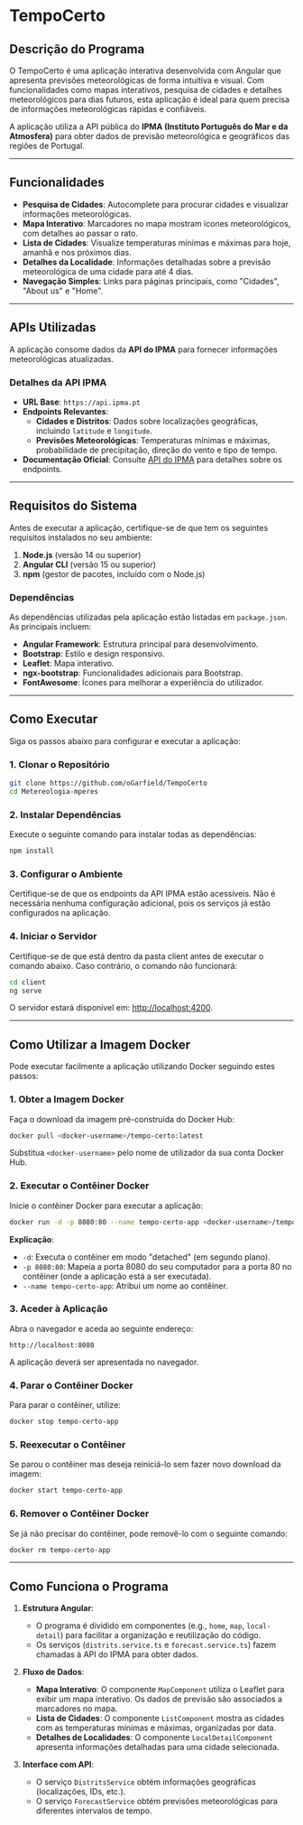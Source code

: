 # **TempoCerto**

## **Descrição do Programa**
O TempoCerto é uma aplicação interativa desenvolvida com Angular que apresenta previsões meteorológicas de forma intuitiva e visual. Com funcionalidades como mapas interativos, pesquisa de cidades e detalhes meteorológicos para dias futuros, esta aplicação é ideal para quem precisa de informações meteorológicas rápidas e confiáveis.

A aplicação utiliza a API pública do **IPMA (Instituto Português do Mar e da Atmosfera)** para obter dados de previsão meteorológica e geográficos das regiões de Portugal.

---

## **Funcionalidades**
- **Pesquisa de Cidades**: Autocomplete para procurar cidades e visualizar informações meteorológicas.
- **Mapa Interativo**: Marcadores no mapa mostram ícones meteorológicos, com detalhes ao passar o rato.
- **Lista de Cidades**: Visualize temperaturas mínimas e máximas para hoje, amanhã e nos próximos dias.
- **Detalhes da Localidade**: Informações detalhadas sobre a previsão meteorológica de uma cidade para até 4 dias.
- **Navegação Simples**: Links para páginas principais, como "Cidades", "About us" e "Home".

---

## **APIs Utilizadas**
A aplicação consome dados da **API do IPMA** para fornecer informações meteorológicas atualizadas.  

### **Detalhes da API IPMA**
- **URL Base**: `https://api.ipma.pt`
- **Endpoints Relevantes**:
  - **Cidades e Distritos**: Dados sobre localizações geográficas, incluindo `latitude` e `longitude`.
  - **Previsões Meteorológicas**: Temperaturas mínimas e máximas, probabilidade de precipitação, direção do vento e tipo de tempo.
- **Documentação Oficial**: Consulte [API do IPMA](https://api.ipma.pt) para detalhes sobre os endpoints.

---

## **Requisitos do Sistema**
Antes de executar a aplicação, certifique-se de que tem os seguintes requisitos instalados no seu ambiente:
1. **Node.js** (versão 14 ou superior)
2. **Angular CLI** (versão 15 ou superior)
3. **npm** (gestor de pacotes, incluído com o Node.js)

### **Dependências**
As dependências utilizadas pela aplicação estão listadas em `package.json`. As principais incluem:
- **Angular Framework**: Estrutura principal para desenvolvimento.
- **Bootstrap**: Estilo e design responsivo.
- **Leaflet**: Mapa interativo.
- **ngx-bootstrap**: Funcionalidades adicionais para Bootstrap.
- **FontAwesome**: Ícones para melhorar a experiência do utilizador.

---

## **Como Executar**
Siga os passos abaixo para configurar e executar a aplicação:

### 1. **Clonar o Repositório**
```bash
git clone https://github.com/oGarfield/TempoCerto
cd Metereologia-mperes
```

### 2. **Instalar Dependências**
Execute o seguinte comando para instalar todas as dependências:
```bash
npm install
```

### 3. **Configurar o Ambiente**
Certifique-se de que os endpoints da API IPMA estão acessíveis. Não é necessária nenhuma configuração adicional, pois os serviços já estão configurados na aplicação.

### 4. **Iniciar o Servidor**
Certifique-se de que está dentro da pasta client antes de executar o comando abaixo. Caso contrário, o comando não funcionará:
```bash
cd client
ng serve
```
O servidor estará disponível em: [http://localhost:4200](http://localhost:4200).

---

## **Como Utilizar a Imagem Docker**

Pode executar facilmente a aplicação utilizando Docker seguindo estes passos:

### **1. Obter a Imagem Docker**
Faça o download da imagem pré-construída do Docker Hub:
```bash
docker pull <docker-username>/tempo-certo:latest
```

Substitua `<docker-username>` pelo nome de utilizador da sua conta Docker Hub.

### **2. Executar o Contêiner Docker**
Inicie o contêiner Docker para executar a aplicação:
```bash
docker run -d -p 8080:80 --name tempo-certo-app <docker-username>/tempo-certo:latest
```

**Explicação**:
- `-d`: Executa o contêiner em modo "detached" (em segundo plano).
- `-p 8080:80`: Mapeia a porta 8080 do seu computador para a porta 80 no contêiner (onde a aplicação está a ser executada).
- `--name tempo-certo-app`: Atribui um nome ao contêiner.

### **3. Aceder à Aplicação**
Abra o navegador e aceda ao seguinte endereço:
```
http://localhost:8080
```

A aplicação deverá ser apresentada no navegador.

### **4. Parar o Contêiner Docker**
Para parar o contêiner, utilize:
```bash
docker stop tempo-certo-app
```

### **5. Reexecutar o Contêiner**
Se parou o contêiner mas deseja reiniciá-lo sem fazer novo download da imagem:
```bash
docker start tempo-certo-app
```

### **6. Remover o Contêiner Docker**
Se já não precisar do contêiner, pode removê-lo com o seguinte comando:
```bash
docker rm tempo-certo-app
```

---

## **Como Funciona o Programa**
1. **Estrutura Angular**:
   - O programa é dividido em componentes (e.g., `home`, `map`, `local-detail`) para facilitar a organização e reutilização do código.
   - Os serviços (`distrits.service.ts` e `forecast.service.ts`) fazem chamadas à API do IPMA para obter dados.

2. **Fluxo de Dados**:
   - **Mapa Interativo**: O componente `MapComponent` utiliza o Leaflet para exibir um mapa interativo. Os dados de previsão são associados a marcadores no mapa.
   - **Lista de Cidades**: O componente `ListComponent` mostra as cidades com as temperaturas mínimas e máximas, organizadas por data.
   - **Detalhes de Localidades**: O componente `LocalDetailComponent` apresenta informações detalhadas para uma cidade selecionada.

3. **Interface com API**:
   - O serviço `DistritsService` obtém informações geográficas (localizações, IDs, etc.).
   - O serviço `ForecastService` obtém previsões meteorológicas para diferentes intervalos de tempo.